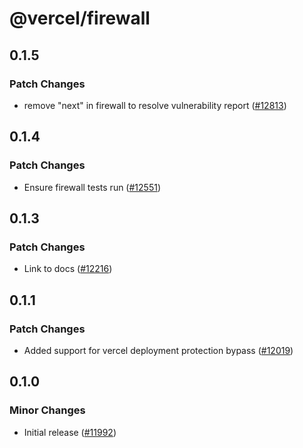 # @vercel/firewall

## 0.1.5

### Patch Changes

- remove "next" in firewall to resolve vulnerability report ([#12813](https://github.com/vercel/vercel/pull/12813))

## 0.1.4

### Patch Changes

- Ensure firewall tests run ([#12551](https://github.com/vercel/vercel/pull/12551))

## 0.1.3

### Patch Changes

- Link to docs ([#12216](https://github.com/vercel/vercel/pull/12216))

## 0.1.1

### Patch Changes

- Added support for vercel deployment protection bypass ([#12019](https://github.com/vercel/vercel/pull/12019))

## 0.1.0

### Minor Changes

- Initial release ([#11992](https://github.com/vercel/vercel/pull/11992))
